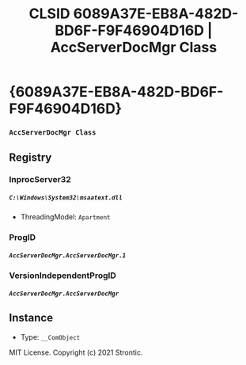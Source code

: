 ﻿---
title: "CLSID 6089A37E-EB8A-482D-BD6F-F9F46904D16D | AccServerDocMgr Class"
excerpt: What is COM-Object CLSID 6089A37E-EB8A-482D-BD6F-F9F46904D16D?
---

# {6089A37E-EB8A-482D-BD6F-F9F46904D16D}

### `AccServerDocMgr Class`

## Registry


### InprocServer32

##### `C:\Windows\System32\msaatext.dll`
* ThreadingModel: `Apartment`

### ProgID

##### `AccServerDocMgr.AccServerDocMgr.1`

### VersionIndependentProgID

##### `AccServerDocMgr.AccServerDocMgr`

## Instance

* Type: `__ComObject`

MIT License. Copyright (c) 2021 Strontic.


